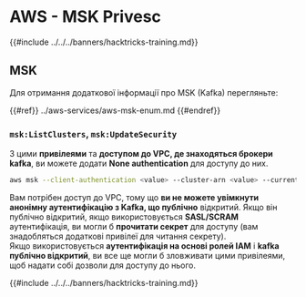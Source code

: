 # AWS - MSK Privesc

{{#include ../../../banners/hacktricks-training.md}}

## MSK

Для отримання додаткової інформації про MSK (Kafka) перегляньте:

{{#ref}}
../aws-services/aws-msk-enum.md
{{#endref}}

### `msk:ListClusters`, `msk:UpdateSecurity`

З цими **привілеями** та **доступом до VPC, де знаходяться брокери kafka**, ви можете додати **None authentication** для доступу до них.
```bash
aws msk --client-authentication <value> --cluster-arn <value> --current-version <value>
```
Вам потрібен доступ до VPC, тому що **ви не можете увімкнути анонімну аутентифікацію з Kafka, що публічно** відкритий. Якщо він публічно відкритий, якщо використовується **SASL/SCRAM** аутентифікація, ви могли б **прочитати секрет** для доступу (вам знадобляться додаткові привілеї для читання секрету).\
Якщо використовується **аутентифікація на основі ролей IAM** і **kafka публічно відкритий**, ви все ще могли б зловживати цими привілеями, щоб надати собі дозволи для доступу до нього.

{{#include ../../../banners/hacktricks-training.md}}
